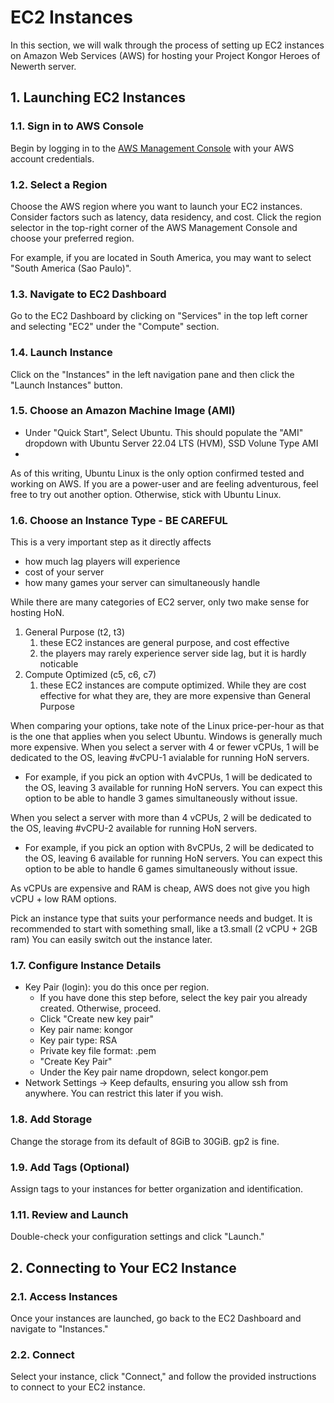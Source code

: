 # EC2 Instances

In this section, we will walk through the process of setting up EC2 instances on Amazon Web Services (AWS) for hosting your Project Kongor Heroes of Newerth server.

## 1. Launching EC2 Instances

### 1.1. Sign in to AWS Console

Begin by logging in to the [AWS Management Console](https://aws.amazon.com/) with your AWS account credentials.

### 1.2. Select a Region

Choose the AWS region where you want to launch your EC2 instances. Consider factors such as latency, data residency, and cost. Click the region selector in the top-right corner of the AWS Management Console and choose your preferred region.

For example, if you are located in South America, you may want to select "South America (Sao Paulo)".

### 1.3. Navigate to EC2 Dashboard

Go to the EC2 Dashboard by clicking on "Services" in the top left corner and selecting "EC2" under the "Compute" section.

### 1.4. Launch Instance

Click on the "Instances" in the left navigation pane and then click the "Launch Instances" button.

### 1.5. Choose an Amazon Machine Image (AMI)

- Under "Quick Start", Select Ubuntu. This should populate the "AMI" dropdown with Ubuntu Server 22.04 LTS (HVM), SSD Volune Type AMI
- 
As of this writing, Ubuntu Linux is the only option confirmed tested and working on AWS. If you are a power-user and are feeling adventurous, feel free to try out another option. Otherwise, stick with Ubuntu Linux.

### 1.6. Choose an Instance Type - BE CAREFUL

This is a very important step as it directly affects
- how much lag players will experience
- cost of your server
- how many games your server can simultaneously handle

While there are many categories of EC2 server, only two make sense for hosting HoN.
1. General Purpose (t2, t3)
   1. these EC2 instances are general purpose, and cost effective
   2. the players may rarely experience server side lag, but it is hardly noticable
2. Compute Optimized (c5, c6, c7)
   1. these EC2 instances are compute optimized. While they are cost effective for what they are, they are more expensive than General Purpose

When comparing your options, take note of the Linux price-per-hour as that is the one that applies when you select Ubuntu. Windows is generally much more expensive.
When you select a server with 4 or fewer vCPUs, 1 will be dedicated to the OS, leaving #vCPU-1 avialable for running HoN servers.
- For example, if you pick an option with 4vCPUs, 1 will be dedicated to the OS, leaving 3 available for running HoN servers. You can expect this option to be able to handle 3 games simultaneously without issue.

When you select a server with more than 4 vCPUs, 2 will be dedicated to the OS, leaving #vCPU-2 available for running HoN servers.
- For example, if you pick an option with 8vCPUs, 2 will be dedicated to the OS, leaving 6 available for running HoN servers. You can expect this option to be able to handle 6 games simultaneously without issue.

As vCPUs are expensive and RAM is cheap, AWS does not give you high vCPU + low RAM options.

Pick an instance type that suits your performance needs and budget. It is recommended to start with something small, like a t3.small (2 vCPU + 2GB ram)
You can easily switch out the instance later.

### 1.7. Configure Instance Details
- Key Pair (login): you do this once per region.
  - If you have done this step before, select the key pair you already created. Otherwise, proceed. 
  - Click "Create new key pair"
  - Key pair name: kongor
  - Key pair type: RSA
  - Private key file format: .pem
  - "Create Key Pair"
  - Under the Key pair name dropdown, select kongor.pem
- Network Settings -> Keep defaults, ensuring you allow ssh from anywhere. You can restrict this later if you wish.

### 1.8. Add Storage

Change the storage from its default of 8GiB to 30GiB. gp2 is fine.

### 1.9. Add Tags (Optional)

Assign tags to your instances for better organization and identification.

### 1.11. Review and Launch

Double-check your configuration settings and click "Launch."

## 2. Connecting to Your EC2 Instance

### 2.1. Access Instances

Once your instances are launched, go back to the EC2 Dashboard and navigate to "Instances."

### 2.2. Connect

Select your instance, click "Connect," and follow the provided instructions to connect to your EC2 instance.
